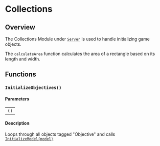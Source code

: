 # Collections

## Overview
The Collections Module under [``Server``](/docs/Server.md) is used to handle initializing game objects.

The `calculateArea` function calculates the area of a rectangle based on its length and width.

## Functions
### `InitializeObjectives()`

#### Parameters 
| |
|-|
| ``()`` |

#### Description
Loops through all objects tagged "Objective" and calls [``InitializeModel(model)``](ObjectiveUtil.md)
